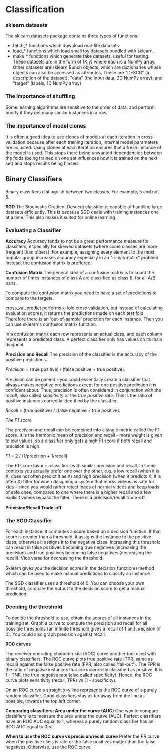 # Classification

### sklearn.datasets
The sklearn.datasets package contains three types of functions:
- fetch_* functions which download real-life datasets
- load_* functions which load small toy datasets bundled with sklearn,
- make_* functions which generate fake datasets, useful for testing. These datasets are in the form of (X,y) where each is a NumPy array. Other datasets are sklearn Bunch objects, which are dictionaries whose objects can also be accessed as attributes. These are "DESCR" (a description of the dataset), "data" (the input data, 2D NumPy array), and "target" (labels, 1D NumPy array)

### The importance of shuffling
Some learning algorithms are sensitive to the order of data, and perform poorly if they get many similar instances in a row.

### The importance of model clones
It is often a good idea to use clones of models at each iteration in cross-validation because after each training iteration, internal model parameters are adjusted. Using clones at each iteration ensures that a fresh instance of the model is used. This stops there being unwanted dependencies between the folds (being trained on one set influences how it is trained on the next set) and stops results being biased.

## Binary Classifiers
Binary classifiers distinguish between two classes. For example, 5 and not 5.

**SGD**
The Stochastic Gradient Descent classifier is capable of handling large datasets efficiently. This is because SGD deals with training instances one at a time. This also makes it suited for online learning.

### Evaluating a Classifier

**Accuracy**
Accuracy tends to not be a great performance measure for classifiers, especially for skewed datasets (where some classes are more frequent than others). For example, assigning every element to the most popular group increases accuracy especially in an "is-x/is-not-x" problem 
Instead, the confusion matrix is preffered.

**Confusion Matrix**
The general idea of a confusion matrix is to count the number of times instances of class A are classified as class B, for all A/B pairs.

To compute the confusion matrix you need to have a set of predictions to compare to the targets.

cross_val_predict performs k-fold cross validation, but instead of calculating evaluation scores, it returns the predictions made on each test fold. Therefore there is an 'out-of-sample' prediction for each instance. Then you can use sklearn's confusion matrix function.

In a confusion matrix each row represents an actual class, and each column represents a predicted class. A perfect classifier only has values on its main diagonal.

**Precision and Recall**
The precision of the classifier is the accuracy of the positive predictions. 

*Precision* = (true positive) / (false positive + true positive).

Precision can be gamed - you could essentially create a classifier that always makes negative predictions except for one positive prediction it is confident about. Thus, precision is often considered in conjunction with the *recall*, also called *sensitivity* or the *true positive rate*. This is the ratio of positive instances correctly identified by the classifier.

*Recall* = (true positive) / (false negative + true positive).

*The F1 score*

The precision and recall can be combined into a single metric called the F1 score. It is the harmonic mean of precision and recall - more weight is given to low values, so a classifier only gets a high F1 score if both recall and precision is high.

*F1* = 2 / (1/precision + 1/recall) 

The F1 score favours classifiers with similar precision and recall. In some contexts you actually prefer one over the other, e.g. a low recall (when it is X, does not often predict it as X) and high precision (when it predicts X, it is often X) filter for when designing a system that marks videos as safe for kids - since you would rather reject loads of normal videos and keep loads of safe ones, compared to one where there is a higher recall and a few explicit videos bypass the filter.
There is a precision/recall trade-off.

**Precision/Recall Trade-off**

### The SGD Classifier
For each instance, it computes a score based on a decision function. If that score is greater than a threshold, it assigns the instance to the positive class; otherwise it assigns it to the negative class.
Increasing this threshold can result in false positives becoming true negatives (increasing the precision) and true positives becoming false negatives (decreasing the recall). Vice versa for decreasing the threshold.

Sklearn gives you the decision scores in the decision_function() method which can be used to make manual predictions to classify an instance.

The SGD classifier uses a threshold of 0. You can choose your own threshold, compare the output to the decision score to get a manual prediction.

### Deciding the threshold

To decide the threshold to use, obtain the scores of all instances in the training set. Graph a curve to compute the precision and recall for all possible thresholds (an infinite threshold gives a recall of 1 and precision of 0). You could also graph precision against recall.

**ROC curves**

The receiver operating characteristic (ROC) curve another tool used with binary classifiers.
The ROC curve plots true positive rate (TPR, same as recall) against the false positive rate (FPR, also called 'fall-out'). The FPR is the ratio of negative instances that are incorrectly classified as positive. It is 1 - TNR, the true negative rate (also called specificity).
Hence, the ROC curve plots sensitivity (recall, TPR) vs (1 - specificity).

On an ROC curve a straight x=y line represents the ROC curve of a purely random classifier. Good classifiers stay as far away from the line as possible, towards the top left corner.

**Comparing classifiers: Area under the curve (AUC)**
One way to compare classifiers is to measure the area under the curve (AUC). 
Perfect classifiers have an ROC AUC equal to 1, whereas a purely random classifier has an ROC AUC equal to 0.5.

**When to use the ROC curve vs precision/recall curve**
Prefer the PR curve when the positive class is rate or the false positives matter than the false negatives.
Otherwise, use the ROC curve.
